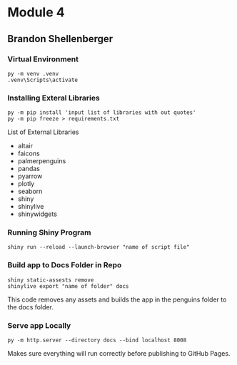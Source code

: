 # Module 4
## Brandon Shellenberger

### Virtual Environment
```shell
py -m venv .venv
.venv\Scripts\activate
```

### Installing Exteral Libraries
```shell
py -m pip install 'input list of libraries with out quotes'
py -m pip freeze > requirements.txt
```
List of External Libraries<br>
-  altair
-  faicons
-  palmerpenguins
-  pandas
-  pyarrow
-  plotly
-  seaborn
-  shiny
-  shinylive
-  shinywidgets

### Running Shiny Program
```shell
shiny run --reload --launch-browser "name of script file"
```

### Build app to Docs Folder in Repo
```shell
shiny static-assests remove
shinylive export "name of folder" docs
```
This code removes any assets and builds the app in the penguins folder to the docs folder.<br>

### Serve app Locally
```shell
py -m http.server --directory docs --bind localhost 8008
```
Makes sure everything will run correctly before publishing to GitHub Pages.